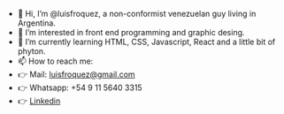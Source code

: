 - 👋 Hi, I’m @luisfroquez, a non-conformist venezuelan guy living in Argentina.
- 👀 I’m interested in front end programming and graphic desing.
- 🌱 I’m currently learning HTML, CSS, Javascript, React and a little bit of phyton.
- 📫 How to reach me:
-  👉 Mail: luisfroquez@gmail.com
-  👉 Whatsapp: +54 9 11 5640 3315
-  👉 <a href="https://www.linkedin.com/in/luisfroquez/" target="_blank"> Linkedin </a>
       

<!---
luisfroquez/luisfroquez is a ✨ special ✨ repository because its `README.md` (this file) appears on your GitHub profile.
You can click the Preview link to take a look at your changes.
--->
